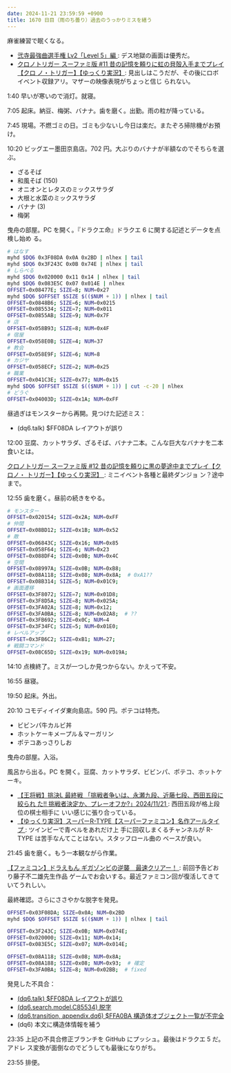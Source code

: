 ```yaml
---
date: 2024-11-21 23:59:59 +0900
title: 1670 日目（雨のち曇り）過去のうっかりミスを繕う
---
```


麻雀練習で眠くなる。

* [弐寺最強曲選手権 Lv2「Level 5」編
  ](https://www.youtube.com/watch?v=U6sOnpl3-18): デス地獄の画面は優秀だ。
* [クロノトリガー スーファミ版 #11 昔の記憶を頼りに虹の貝殻入手までプレイ【クロ
  ノ・トリガー】【ゆっくり実況】](https://www.youtube.com/watch?v=tYiIuMlns9M):
  見出しはこうだが、その後にロボイベント収録アリ。マザーの映像表現がちょっと信じ
  られない。

1:40 早いが寒いので消灯。就寝。

7:05 起床。納豆、梅粥、バナナ。歯を磨く。出勤。雨の粒が降っている。

7:45 現場。不燃ゴミの日。ゴミも少ないし今日は楽だ。またぞろ掃除機がお預け。

10:20 ビッグエー墨田京島店。702 円。大ぶりのバナナが半額なのでそちらを選ぶ。

* ざるそば
* 和風そば (150)
* オニオンとレタスのミックスサラダ
* 大根と水菜のミックスサラダ
* バナナ (3)
* 梅粥

曳舟の部屋。PC を開く。『ドラクエ命』ドラクエ 6 に関する記述とデータを点検し始め
る。

```bash
# はなす
myhd $DQ6 0x3F08DA 0x0A 0x2BD | nlhex | tail
myhd $DQ6 0x3F243C 0x0B 0x74E | nlhex | tail
# しらべる
myhd $DQ6 0x020000 0x11 0x14 | nlhex | tail
myhd $DQ6 0x083E5C 0x07 0x014E | nlhex
OFFSET=0x08477E; SIZE=8; NUM=0x27
myhd $DQ6 $OFFSET $SIZE $(($NUM + 1)) | nlhex | tail
OFFSET=0x0848B6; SIZE=6; NUM=0x0215
OFFSET=0x085534; SIZE=7; NUM=0x011
OFFSET=0x0855AB; SIZE=9; NUM=0x7F
# 店
OFFSET=0x058B93; SIZE=8; NUM=0x4F
# 宿屋
OFFSET=0x058E0B; SIZE=4; NUM=37
# 教会
OFFSET=0x058E9F; SIZE=6; NUM=8
# カジヤ
OFFSET=0x058ECF; SIZE=2; NUM=0x25
# 職業
OFFSET=0x041C3E; SIZE=0x77; NUM=0x15
myhd $DQ6 $OFFSET $SIZE $(($NUM + 1)) | cut -c-20 | nlhex
# どうぐ
OFFSET=0x04003D; SIZE=0x1A; NUM=0xFF
```

昼過ぎはモンスターから再開。見つけた記述ミス：

* (dq6.talk) $FF08DA レイアウトが誤り

12:00 豆腐、カットサラダ、ざるそば、バナナ二本。こんな巨大なバナナを二本食いとは。

[クロノトリガー スーファミ版 #12 昔の記憶を頼りに黒の夢途中までプレイ【クロノ・
トリガー】【ゆっくり実況】
](https://www.youtube.com/watch?v=nQW3fgglld0): ミニイベント各種と最終ダンジョ
ン？途中まで。

12:55 歯を磨く。昼前の続きをやる。

```bash
# モンスター
OFFSET=0x020154; SIZE=0x2A; NUM=0xFF
# 仲間
OFFSET=0x08BD12; SIZE=0x1B; NUM=0x52
# 敵
OFFSET=0x06843C; SIZE=0x16; NUM=0x85
OFFSET=0x058F64; SIZE=6; NUM=0x23
OFFSET=0x088DF4; SIZE=0x0B; NUM=0x4C
# 空間
OFFSET=0x08997A; SIZE=0x0B; NUM=0xB8;
OFFSET=0x08A118; SIZE=0x08; NUM=0x8A;  # 0xA1??
OFFSET=0x08B314; SIZE=5; NUM=0x01C9;
# 画面遷移
OFFSET=0x3F8072; SIZE=7; NUM=0x01D8;
OFFSET=0x3F8D5A; SIZE=8; NUM=0x025A;
OFFSET=0x3FA02A; SIZE=8; NUM=0x12;
OFFSET=0x3FA0BA; SIZE=8; NUM=0x02A8;  # ??
OFFSET=0x3FB692; SIZE=0x0C; NUM=4
OFFSET=0x3F34FC; SIZE=5; NUM=0x01E0;
# レベルアップ
OFFSET=0x3FB6C2; SIZE=0xB1; NUM=27;
# 戦闘コマンド
OFFSET=0x08C65D; SIZE=0x19; NUM=0x019A;
```

14:10 点検終了。ミスが一つしか見つからない。かえって不安。

16:55 昼寝。

19:50 起床。外出。

20:10 コモディイイダ東向島店。590 円。ポテコは特売。

* ビビンパ牛カルビ丼
* ホットケーキメープル＆マーガリン
* ポテコあっさりしお

曳舟の部屋。入浴。

風呂から出る。PC を開く。豆腐、カットサラダ、ビビンパ、ポテコ、ホットケーキ。

* [【王将戦】挑決L 最終戦 「挑戦者争いは、永瀬九段、近藤七段、西田五段に絞られ
  た!! 挑戦者決定か、プレーオフか?」2024/11/21
  ](https://www.youtube.com/watch?v=7hBm49Ll428): 西田五段が格上段位の棋士相手に
  いい感じに張り合っている。
* [【ゆっくり実況】スーパーR-TYPE【スーパーファミコン】名作アールタイプ
  ](https://www.youtube.com/watch?v=Mjb6D9-06V8): ツインビーで青ベルをあれだけ上
  手に回収しまくるチャンネルが R-TYPE は苦手なんてことはない。スタッフロール曲の
  ベースが良い。

21:45 歯を磨く。もう一本観ながら作業。

[【ファミコン】ドラえもん ギガゾンビの逆襲　最速クリアー！
](https://www.youtube.com/watch?v=pLz9frisifY): 前回予告どおり藤子不二雄先生作品
ゲームでお会いする。最近ファミコン回が復活してきていてうれしい。

最終確認。さらにささやかな脱字を発見。

```bash
OFFSET=0x03F08DA; SIZE=0x0A; NUM=0x2BD
myhd $DQ6 $OFFSET $SIZE $(($NUM + 1)) | nlhex | tail

OFFSET=0x3F243C; SIZE=0x0B; NUM=0x074E;
OFFSET=0x020000; SIZE=0x11; NUM=0x14;
OFFSET=0x083E5C; SIZE=0x07; NUM=0x014E;

OFFSET=0x08A118; SIZE=0x08; NUM=0x8A;
OFFSET=0x08A188; SIZE=0x08; NUM=0x93;  # 確定
OFFSET=0x3FA0BA; SIZE=8; NUM=0x02BB;  # fixed
```

発見した不具合：

* [(dq6.talk) $FF08DA レイアウトが誤り](https://github.com/showa-yojyo/dqbook/issues/101)
* [(dq6.search.model.C85534) 脱字](https://github.com/showa-yojyo/dqbook/issues/102)
* [(dq6.transition, appendix.dq6) $FFA0BA 構造体オブジェクト一覧が不完全](https://github.com/showa-yojyo/dqbook/issues/103)
* (dq6) 本文に構造体情報を補う

23:35 上記の不具合修正ブランチを GitHub にプッシュ。最後はドラクエ 5 だ。アドレ
ス変換が面倒なのでどうしても最後になりがち。

23:55 排便。
